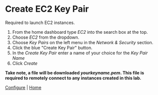 # Create EC2 Key Pair
Required to launch EC2 instances.

1. From the home dashboard type *EC2* into the search box at the top.
2. Choose *EC2* from the dropdown.
3. Choose *Key Pairs* on the left menu in the *Network & Security* section.
4. Click the blue "Create Key Pair" button.
5. In the *Create Key Pair* enter a name of your choice for the *Key Pair Name*
6. Click *Create*

**Take note, a file will be downloaded *yourkeyname.pem*. This file is required to remotely connect to any instances created in this lab.**

[Configure](README.md) | [Home](../../README.md)
